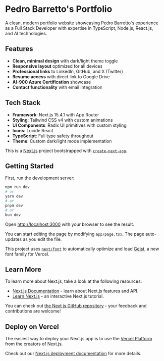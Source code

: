 # Pedro Barretto's Portfolio

A clean, modern portfolio website showcasing Pedro Barretto's experience as a Full Stack Developer with expertise in TypeScript, Node.js, React.js, and AI technologies.

## Features

- **Clean, minimal design** with dark/light theme toggle
- **Responsive layout** optimized for all devices
- **Professional links** to LinkedIn, GitHub, and X (Twitter)
- **Resume access** with direct link to Google Drive
- **AI-900 Azure Certification** showcase
- **Contact functionality** with email integration

## Tech Stack

- **Framework**: Next.js 15.4.1 with App Router
- **Styling**: Tailwind CSS v4 with custom animations
- **UI Components**: Radix UI primitives with custom styling
- **Icons**: Lucide React
- **TypeScript**: Full type safety throughout
- **Theme**: Custom dark/light mode implementation

This is a [Next.js](https://nextjs.org) project bootstrapped with [`create-next-app`](https://nextjs.org/docs/app/api-reference/cli/create-next-app).

## Getting Started

First, run the development server:

```bash
npm run dev
# or
yarn dev
# or
pnpm dev
# or
bun dev
```

Open [http://localhost:3000](http://localhost:3000) with your browser to see the result.

You can start editing the page by modifying `app/page.tsx`. The page auto-updates as you edit the file.

This project uses [`next/font`](https://nextjs.org/docs/app/building-your-application/optimizing/fonts) to automatically optimize and load [Geist](https://vercel.com/font), a new font family for Vercel.

## Learn More

To learn more about Next.js, take a look at the following resources:

- [Next.js Documentation](https://nextjs.org/docs) - learn about Next.js features and API.
- [Learn Next.js](https://nextjs.org/learn) - an interactive Next.js tutorial.

You can check out [the Next.js GitHub repository](https://github.com/vercel/next.js) - your feedback and contributions are welcome!

## Deploy on Vercel

The easiest way to deploy your Next.js app is to use the [Vercel Platform](https://vercel.com/new?utm_medium=default-template&filter=next.js&utm_source=create-next-app&utm_campaign=create-next-app-readme) from the creators of Next.js.

Check out our [Next.js deployment documentation](https://nextjs.org/docs/app/building-your-application/deploying) for more details.
